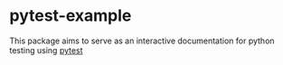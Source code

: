 # pytest-example
This package aims to serve as an interactive documentation for python testing using [pytest](https://docs.pytest.org/en/latest/)
